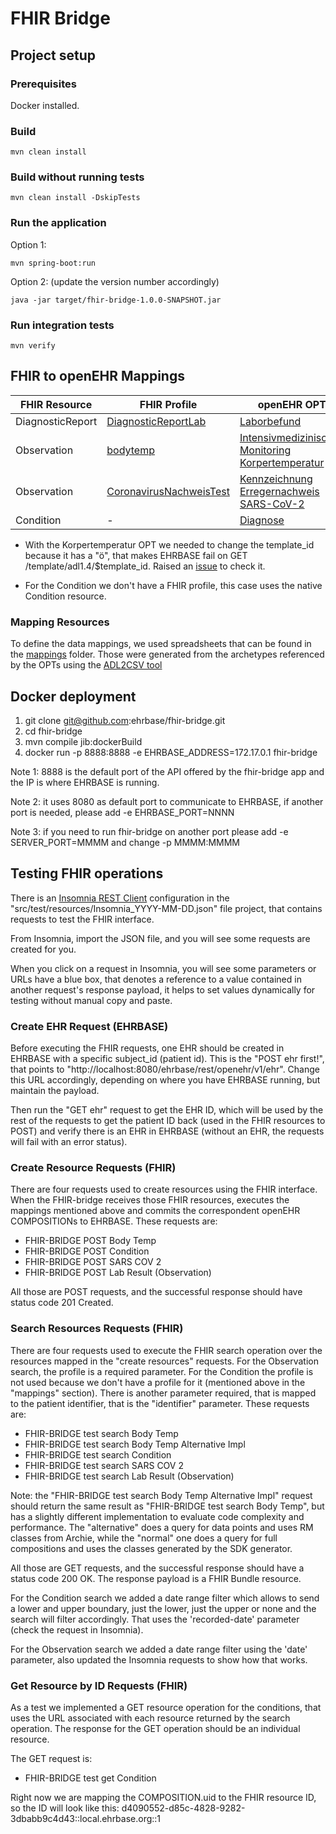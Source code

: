 # FHIR Bridge

## Project setup

### Prerequisites
Docker installed.

### Build
```
mvn clean install
```

### Build without running tests
```
mvn clean install -DskipTests
```

### Run the application

Option 1:
```
mvn spring-boot:run
```

Option 2: (update the version number accordingly)
```
java -jar target/fhir-bridge-1.0.0-SNAPSHOT.jar 
```

### Run integration tests
```
mvn verify
```


## FHIR to openEHR Mappings

| FHIR Resource    | FHIR Profile                 | openEHR OPT                                                 |
| ---------------- | ---------------------------- | ----------------------------------------------------------- |
| DiagnosticReport | [DiagnosticReportLab][1]     | [Laborbefund][ckm1]                                         |
| Observation      | [bodytemp][2]                | [Intensivmedizinisches Monitoring Korpertemperatur][ckm2] * |
| Observation      | [CoronavirusNachweisTest][3] | [Kennzeichnung Erregernachweis SARS-CoV-2][ckm3]            |
| Condition        | -                            | [Diagnose][ckm4]                                            |

[1]: https://github.com/ehrbase/fhir-bridge/blob/master/src/main/resources/profiles/DiagnosticReportLab.xml
[2]: https://github.com/ehrbase/fhir-bridge/blob/master/src/main/resources/profiles/bodytemp.xml
[3]: https://github.com/ehrbase/fhir-bridge/blob/master/src/main/resources/profiles/CoronavirusNachweisTest.xml
[ckm1]: https://ckm.highmed.org/ckm/templates/1246.169.220
[ckm2]: https://ckm.highmed.org/ckm/templates/1246.169.671
[ckm3]: https://ckm.highmed.org/ckm/templates/1246.169.697
[ckm4]: https://ckm.highmed.org/ckm/templates/1246.169.714

* With the Korpertemperatur OPT we needed to change the template_id because it has a "ö", that makes EHRBASE fail on
  GET /template/adl1.4/$template_id. Raised an [issue][issue1] to check it.

[issue1]: https://github.com/ehrbase/project_management/issues/273

* For the Condition we don't have a FHIR profile, this case uses the native Condition resource.


### Mapping Resources

To define the data mappings, we used spreadsheets that can be found in the [mappings][map1]
folder. Those were generated from the archetypes referenced by the OPTs using the [ADL2CSV tool][map2]

[map1]: https://github.com/ehrbase/fhir-bridge/tree/master/mappings/archetypes
[map2]: https://www.youtube.com/watch?v=hMsRkIhuUsU


## Docker deployment

1. git clone git@github.com:ehrbase/fhir-bridge.git
2. cd fhir-bridge
3. mvn compile jib:dockerBuild
4. docker run -p 8888:8888 -e EHRBASE_ADDRESS=172.17.0.1 fhir-bridge

Note 1: 8888 is the default port of the API offered by the fhir-bridge app and the IP is where EHRBASE is running.

Note 2: it uses 8080 as default port to communicate to EHRBASE, if another port is needed, please add -e EHRBASE_PORT=NNNN

Note 3: if you need to run fhir-bridge on another port please add -e SERVER_PORT=MMMM and change -p MMMM:MMMM


## Testing FHIR operations

There is an [Insomnia REST Client][insomnia] configuration in the "src/test/resources/Insomnia_YYYY-MM-DD.json" file project,
that contains requests to test the FHIR interface.

From Insomnia, import the JSON file, and you will see some requests are created for you.

When you click on a request in Insomnia, you will see some parameters or URLs have a blue box, that denotes a reference to a
value contained in another request's response payload, it helps to set values dynamically for testing without manual copy and paste.

[insomnia]: https://insomnia.rest/


### Create EHR Request (EHRBASE)

Before executing the FHIR requests, one EHR should be created in EHRBASE with a specific subject_id (patient id).
This is the "POST ehr first!", that points to "http://localhost:8080/ehrbase/rest/openehr/v1/ehr".
Change this URL accordingly, depending on where you have EHRBASE running, but maintain the payload.

Then run the "GET ehr" request to get the EHR ID, which will be used by the rest of the requests to get the patient ID back
(used in the FHIR resources to POST) and verify there is an EHR in EHRBASE (without an EHR, the requests will fail with an error status).


### Create Resource Requests (FHIR)

There are four requests used to create resources using the FHIR interface. When the FHIR-bridge receives those FHIR resources,
executes the mappings mentioned above and commits the correspondent openEHR COMPOSITIONs to EHRBASE. These requests are:

 * FHIR-BRIDGE POST Body Temp
 * FHIR-BRIDGE POST Condition
 * FHIR-BRIDGE POST SARS COV 2
 * FHIR-BRIDGE POST Lab Result (Observation)

All those are POST requests, and the successful response should have status code 201 Created.


### Search Resources Requests (FHIR)

There are four requests used to execute the FHIR search operation over the resources mapped in the "create resources" requests.
For the Observation search, the profile is a required parameter. For the Condition the profile is not used because we don't have 
a profile for it (mentioned above in the "mappings" section). There is another parameter required, that is mapped to the patient
identifier, that is the "identifier" parameter. These requests are:

 * FHIR-BRIDGE test search Body Temp
 * FHIR-BRIDGE test search Body Temp Alternative Impl
 * FHIR-BRIDGE test search Condition
 * FHIR-BRIDGE test search SARS COV 2
 * FHIR-BRIDGE test search Lab Result (Observation)
 
Note: the "FHIR-BRIDGE test search Body Temp Alternative Impl" request should return the same result as "FHIR-BRIDGE test search Body Temp",
but has a slightly different implementation to evaluate code complexity and performance. The "alternative" does a query for data points and uses RM
classes from Archie, while the "normal" one does a query for full compositions and uses the classes generated by the SDK generator.

All those are GET requests, and the successful response should have a status code 200 OK. The response payload is a FHIR Bundle resource.

For the Condition search we added a date range filter which allows to send a lower and upper boundary, just the lower, just
the upper or none and the search will filter accordingly. That uses the 'recorded-date' parameter (check the request in Insomnia). 

For the Observation search we added a date range filter using the 'date' parameter, also updated the Insomnia requests to show how that works.

### Get Resource by ID Requests (FHIR)

As a test we implemented a GET resource operation for the conditions, that uses the URL associated with each resource returned
by the search operation. The response for the GET operation should be an individual resource.

The GET request is:

 * FHIR-BRIDGE test get Condition

Right now we are mapping the COMPOSITION.uid to the FHIR resource ID, so the ID will look like this: d4090552-d85c-4828-9282-3dbabb9c4d43::local.ehrbase.org::1 